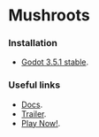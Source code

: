 # Mushroots
### Installation
- [Godot 3.5.1 stable](https://godotengine.org/download).
### Useful links
- [Docs](https://docs.godotengine.org/en/stable/index.html).
- [Trailer](https://www.youtube.com/watch?v=cO_AHpmIeG4).
- [Play Now!](https://ducklings-studio.itch.io/mushroots).
